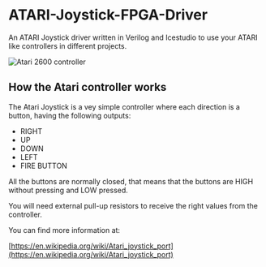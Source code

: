 # ATARI-Joystick-FPGA-Driver
An ATARI Joystick driver written in Verilog and Icestudio to use your ATARI like controllers in different projects.

![Atari 2600 controller](../ATARI-Joystick-FPGA-Driver/aux/atari2600.png)

## How the Atari controller works

The Atari Joystick is a vey simple controller where each direction is a button, having the following outputs:

* RIGHT
* UP
* DOWN
* LEFT
* FIRE BUTTON

All the buttons are normally closed, that means that the buttons are HIGH without pressing and LOW pressed.

You will need external pull-up resistors to receive the right values from the controller.

You can find more information at:

[https://en.wikipedia.org/wiki/Atari_joystick_port](https://en.wikipedia.org/wiki/Atari_joystick_port)
